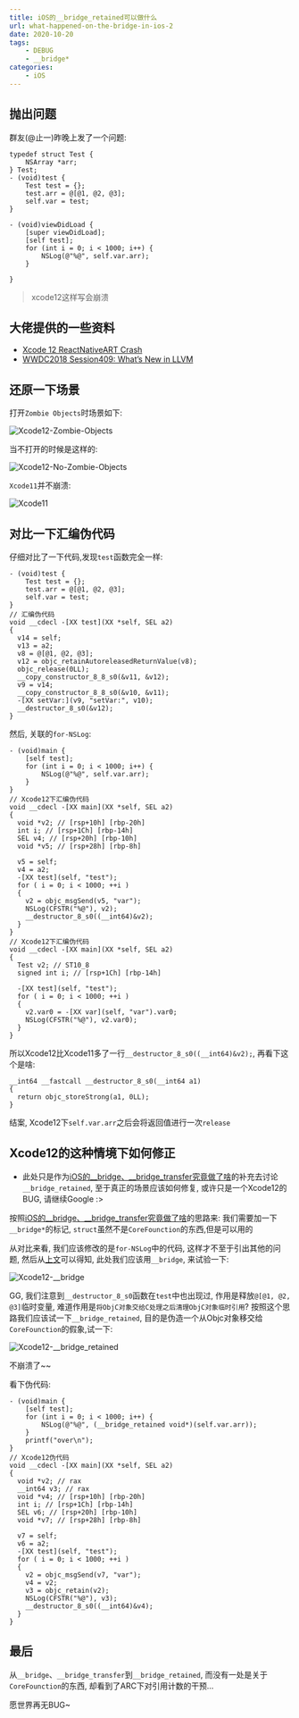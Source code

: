 ```yaml
---
title: iOS的__bridge_retained可以做什么
url: what-happened-on-the-bridge-in-ios-2
date: 2020-10-20
tags:
    - DEBUG
    - __bridge*
categories:
    - iOS
---
```


## 抛出问题

群友(@止一)昨晚上发了一个问题:

```ObjC
typedef struct Test {
    NSArray *arr;
} Test;
- (void)test {
    Test test = {};
    test.arr = @[@1, @2, @3];
    self.var = test;
}

- (void)viewDidLoad {
    [super viewDidLoad];
    [self test];
    for (int i = 0; i < 1000; i++) {
        NSLog(@"%@", self.var.arr);
    }

}
```

> xcode12这样写会崩溃

<!--more-->

## 大佬提供的一些资料

- [Xcode 12 ReactNativeART Crash](https://lengmolehongyan.github.io/blog/2020/09/19/xcode-12-reactnativeart-crash/)
- [WWDC2018 Session409: What’s New in LLVM ](https://devstreaming-cdn.apple.com/videos/wwdc/2018/409t8zw7rumablsh/409/409_whats_new_in_llvm.pdf)

## 还原一下场景

打开`Zombie Objects`时场景如下:

![Xcode12-Zombie-Objects](/images/2020-10-20-10-35-52.png)

当不打开的时候是这样的:

![Xcode12-No-Zombie-Objects](/images/2020-10-20-10-39-08.png)

`Xcode11`并不崩溃:

![Xcode11](/images/2020-10-20-10-41-28.png)

## 对比一下汇编伪代码

仔细对比了一下代码,发现`test`函数完全一样:

```ObjC
- (void)test {
    Test test = {};
    test.arr = @[@1, @2, @3];
    self.var = test;
}
// 汇编伪代码
void __cdecl -[XX test](XX *self, SEL a2)
{
  v14 = self;
  v13 = a2;
  v8 = @[@1, @2, @3];
  v12 = objc_retainAutoreleasedReturnValue(v8);
  objc_release(0LL);
  __copy_constructor_8_8_s0(&v11, &v12);
  v9 = v14;
  __copy_constructor_8_8_s0(&v10, &v11);
  -[XX setVar:](v9, "setVar:", v10);
  __destructor_8_s0(&v12);
}
```

然后, 关联的`for-NSLog`:

```ObjC
- (void)main {
    [self test];
    for (int i = 0; i < 1000; i++) {
        NSLog(@"%@", self.var.arr);
    }
}
// Xcode12下汇编伪代码
void __cdecl -[XX main](XX *self, SEL a2)
{
  void *v2; // [rsp+10h] [rbp-20h]
  int i; // [rsp+1Ch] [rbp-14h]
  SEL v4; // [rsp+20h] [rbp-10h]
  void *v5; // [rsp+28h] [rbp-8h]

  v5 = self;
  v4 = a2;
  -[XX test](self, "test");
  for ( i = 0; i < 1000; ++i )
  {
    v2 = objc_msgSend(v5, "var");
    NSLog(CFSTR("%@"), v2);
    __destructor_8_s0((__int64)&v2);
  }
}
// Xcode12下汇编伪代码
void __cdecl -[XX main](XX *self, SEL a2)
{
  Test v2; // ST10_8
  signed int i; // [rsp+1Ch] [rbp-14h]

  -[XX test](self, "test");
  for ( i = 0; i < 1000; ++i )
  {
    v2.var0 = -[XX var](self, "var").var0;
    NSLog(CFSTR("%@"), v2.var0);
  }
}
```

所以Xcode12比Xcode11多了一行`__destructor_8_s0((__int64)&v2);`, 再看下这个是啥:

```ObjC
__int64 __fastcall __destructor_8_s0(__int64 a1)
{
  return objc_storeStrong(a1, 0LL);
}
```

结案, Xcode12下`self.var.arr`之后会将返回值进行一次`release`

## Xcode12的这种情境下如何修正

- 此处只是作为[iOS的__bridge、__bridge_transfer究竟做了啥](../what-happened-on-the-bridge-in-ios)的补充去讨论`__bridge_retained`, 至于真正的场景应该如何修复, 或许只是一个Xcode12的BUG, 请继续Google :>

按照[iOS的__bridge、__bridge_transfer究竟做了啥](../what-happened-on-the-bridge-in-ios)的思路来: 我们需要加一下`__bridge*`的标记, `struct`虽然不是`CoreFounction`的东西,但是可以用的

从对比来看, 我们应该修改的是`for-NSLog`中的代码, 这样才不至于引出其他的问题, 然后从[上文](../what-happened-on-the-bridge-in-ios)可以得知, 此处我们应该用`__bridge`, 来试验一下:

![Xcode12-__bridge](/images/2020-10-20-11-10-46.png)

GG, 我们注意到`__destructor_8_s0`函数在`test`中也出现过, 作用是释放`@[@1, @2, @3]`临时变量, 难道作用是`将ObjC对象交给C处理之后清理ObjC对象临时引用`? 按照这个思路我们应该试一下`__bridge_retained`, 目的是伪造一个从Objc对象移交给`CoreFounction`的假象,试一下:

![Xcode12-__bridge_retained](/images/2020-10-20-11-20-14.png)

不崩溃了~~

看下伪代码:

```ObjC
- (void)main {
    [self test];
    for (int i = 0; i < 1000; i++) {
        NSLog(@"%@", (__bridge_retained void*)(self.var.arr));
    }
    printf("over\n");
}
// Xcode12伪代码
void __cdecl -[XX main](XX *self, SEL a2)
{
  void *v2; // rax
  __int64 v3; // rax
  void *v4; // [rsp+10h] [rbp-20h]
  int i; // [rsp+1Ch] [rbp-14h]
  SEL v6; // [rsp+20h] [rbp-10h]
  void *v7; // [rsp+28h] [rbp-8h]

  v7 = self;
  v6 = a2;
  -[XX test](self, "test");
  for ( i = 0; i < 1000; ++i )
  {
    v2 = objc_msgSend(v7, "var");
    v4 = v2;
    v3 = objc_retain(v2);
    NSLog(CFSTR("%@"), v3);
    __destructor_8_s0((__int64)&v4);
  }
}
```

## 最后

从`__bridge`、`__bridge_transfer`到`__bridge_retained`, 而没有一处是关于`CoreFounction`的东西, 却看到了ARC下对引用计数的干预...

愿世界再无BUG~